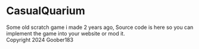 # CasualQuarium
Some old scratch game i made 2 years ago, Source code is here so you can implement
the game into your website or mod it. <br/>
  Copyright 2024 Goober183
